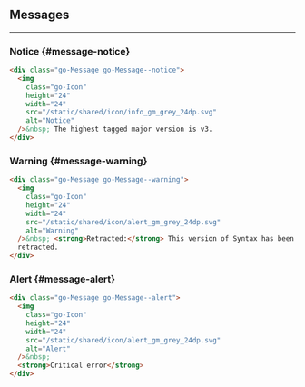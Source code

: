 ## Messages

---

### Notice {#message-notice}

```html
<div class="go-Message go-Message--notice">
  <img
    class="go-Icon"
    height="24"
    width="24"
    src="/static/shared/icon/info_gm_grey_24dp.svg"
    alt="Notice"
  />&nbsp; The highest tagged major version is v3.
</div>
```

### Warning {#message-warning}

```html
<div class="go-Message go-Message--warning">
  <img
    class="go-Icon"
    height="24"
    width="24"
    src="/static/shared/icon/alert_gm_grey_24dp.svg"
    alt="Warning"
  />&nbsp; <strong>Retracted:</strong> This version of Syntax has been
  retracted.
</div>
```

### Alert {#message-alert}

```html
<div class="go-Message go-Message--alert">
  <img
    class="go-Icon"
    height="24"
    width="24"
    src="/static/shared/icon/alert_gm_grey_24dp.svg"
    alt="Alert"
  />&nbsp;
  <strong>Critical error</strong>
</div>
```
